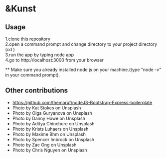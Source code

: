 # &Kunst

## Usage

  1.clone this repository<br/>
  2.open a command prompt and change directory to your project directory (cd <your project directory>)<br/>
  3.run the app by typing node app<br/>
  4.go to http://localhost:3000 from your browser<br/>
  
** Make sure you already installed node js on your machine.(type "node -v" in your command prompt).

## Other contributions
- https://github.com/themaruf/nodeJS-Bootstrap-Express-boilerplate
- Photo by Kat Stokes on Unsplash
- Photo by Olga Guryanova on Unsplash
- Photo by Danny Howe on Unsplash
- Photo by Aditya Chinchure on Unsplash
- Photo by Krists Luhaers on Unsplash
- Photo by Maxime Bhm on Unsplash
- Photo by Spencer Imbrock on Unsplash
- Photo by Zac Ong on Unsplash
- Photo by Chris Nguyen on Unsplash